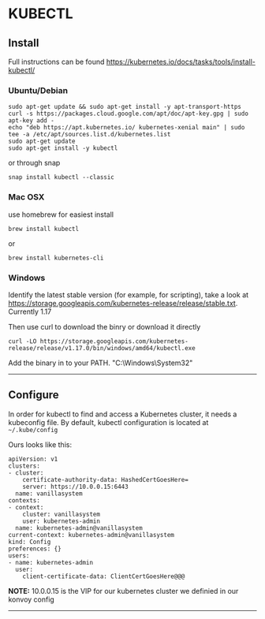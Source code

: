 # KUBECTL

## Install
Full instructions can be found https://kubernetes.io/docs/tasks/tools/install-kubectl/

### Ubuntu/Debian

```
sudo apt-get update && sudo apt-get install -y apt-transport-https
curl -s https://packages.cloud.google.com/apt/doc/apt-key.gpg | sudo apt-key add -
echo "deb https://apt.kubernetes.io/ kubernetes-xenial main" | sudo tee -a /etc/apt/sources.list.d/kubernetes.list
sudo apt-get update
sudo apt-get install -y kubectl
```

or through snap 

```
snap install kubectl --classic
```

### Mac OSX 
use homebrew for easiest install

```
brew install kubectl 
```
or 
```
brew install kubernetes-cli
```

### Windows
Identify the latest stable version (for example, for scripting), take a look at https://storage.googleapis.com/kubernetes-release/release/stable.txt. Currently 1.17

Then use curl to download the binry or download it directly
```
curl -LO https://storage.googleapis.com/kubernetes-release/release/v1.17.0/bin/windows/amd64/kubectl.exe
```
Add the binary in to your PATH. "C:\Windows\System32"

---
## Configure
In order for kubectl to find and access a Kubernetes cluster, it needs a kubeconfig file. By default, kubectl configuration is located at ```~/.kube/config```

Ours looks like this:
```
apiVersion: v1
clusters:
- cluster:
    certificate-authority-data: HashedCertGoesHere=
    server: https://10.0.0.15:6443
  name: vanillasystem
contexts:
- context:
    cluster: vanillasystem
    user: kubernetes-admin
  name: kubernetes-admin@vanillasystem
current-context: kubernetes-admin@vanillasystem
kind: Config
preferences: {}
users:
- name: kubernetes-admin
  user:
    client-certificate-data: ClientCertGoesHere@@@      
```
<b>NOTE:</b> 10.0.0.15 is the VIP for our kubernetes cluster we definied in our konvoy config

---

